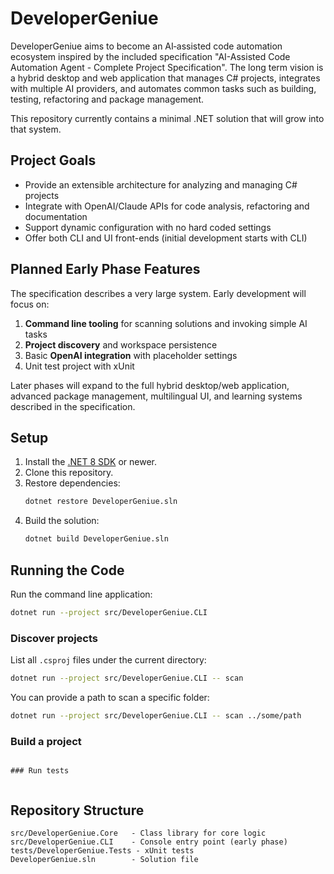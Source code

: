 # DeveloperGeniue

DeveloperGeniue aims to become an AI‑assisted code automation ecosystem inspired by the included specification "AI-Assisted Code Automation Agent - Complete Project Specification".  The long term vision is a hybrid desktop and web application that manages C# projects, integrates with multiple AI providers, and automates common tasks such as building, testing, refactoring and package management.

This repository currently contains a minimal .NET solution that will grow into that system.

## Project Goals

* Provide an extensible architecture for analyzing and managing C# projects
* Integrate with OpenAI/Claude APIs for code analysis, refactoring and documentation
* Support dynamic configuration with no hard coded settings
* Offer both CLI and UI front-ends (initial development starts with CLI)

## Planned Early Phase Features

The specification describes a very large system.  Early development will focus on:

1. **Command line tooling** for scanning solutions and invoking simple AI tasks
2. **Project discovery** and workspace persistence
3. Basic **OpenAI integration** with placeholder settings
4. Unit test project with xUnit

Later phases will expand to the full hybrid desktop/web application, advanced package management, multilingual UI, and learning systems described in the specification.

## Setup

1. Install the [.NET 8 SDK](https://dotnet.microsoft.com/download) or newer.
2. Clone this repository.
3. Restore dependencies:
   ```bash
   dotnet restore DeveloperGeniue.sln
   ```
4. Build the solution:
   ```bash
   dotnet build DeveloperGeniue.sln
   ```

## Running the Code

Run the command line application:

```bash
dotnet run --project src/DeveloperGeniue.CLI
```

### Discover projects

List all `.csproj` files under the current directory:

```bash
dotnet run --project src/DeveloperGeniue.CLI -- scan
```

You can provide a path to scan a specific folder:

```bash
dotnet run --project src/DeveloperGeniue.CLI -- scan ../some/path
```

### Build a project

```

### Run tests


```

## Repository Structure

```
src/DeveloperGeniue.Core   - Class library for core logic
src/DeveloperGeniue.CLI    - Console entry point (early phase)
tests/DeveloperGeniue.Tests - xUnit tests
DeveloperGeniue.sln        - Solution file
```

